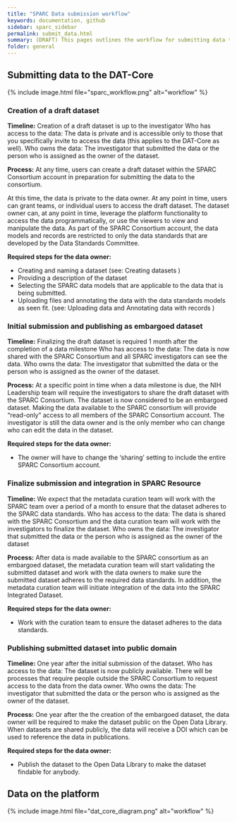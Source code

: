 ```yaml
---
title: "SPARC Data submission workflow"
keywords: documentation, github
sidebar: sparc_sidebar
permalink: submit_data.html
summary: (DRAFT) This pages outlines the workflow for submitting data to the SPARC DAT-Core. 
folder: general
---
```


## Submitting data to the DAT-Core

{% include image.html file="sparc_workflow.png" alt="workflow" %}


### Creation of a draft dataset
**Timeline:** Creation of a draft dataset is up to the investigator 
Who has access to the data: The data is private and is accessible only to those that you specifically invite to access the data (this applies to the DAT-Core as well).
Who owns the data: The investigator that submitted the data or the person who is assigned as the owner of the dataset.

**Process:** At any time, users can create a draft dataset within the SPARC Consortium account in preparation for submitting the data to the consortium. 

At this time, the data is private to the data owner. At any point in time, users can grant teams, or individual users to access the draft dataset. The dataset owner can, at any point in time, leverage the platform functionality to access the data programmatically, or use the viewers to view and manipulate the data. As part of the SPARC Consortium account, the data models and records are restricted to only the data standards that are developed by the Data Standards Committee.

**Required steps for the data owner:**
- Creating and naming a dataset (see: Creating datasets )
- Providing a description of the dataset
- Selecting the SPARC data models that are applicable to the data that is being submitted.
- Uploading files and annotating the data with the data standards models as seen fit. (see: Uploading data and Annotating data with records )


### Initial submission and publishing as embargoed dataset
**Timeline:** Finalizing the draft dataset is required 1 month after the completion of a data milestone
Who has access to the data: The data is now shared with the SPARC Consortium and all SPARC investigators can see the data.
Who owns the data: The investigator that submitted the data or the person who is assigned as the owner of the dataset.

**Process:** At a specific point in time when a data milestone is due, the NIH Leadership team will require the investigators to share the draft dataset with the SPARC Consortium. The dataset is now considered to be an embargoed dataset. 
Making the data available to the SPARC consortium will provide “read-only” access to all members of the SPARC Consortium account. The investigator is still the data owner and is the only member who can change who can edit the data in the dataset. 

**Required steps for the data owner:**
- The owner will have to change the ‘sharing’ setting to include the entire SPARC Consortium account. 

### Finalize submission and integration in SPARC Resource
**Timeline:** We expect that the metadata curation team will work with the SPARC team over a period of a month to ensure that the dataset adheres to the SPARC data standards.
Who has access to the data: The data is shared with the SPARC Consortium and the data curation team will work with the investigators to finalize the dataset.
Who owns the data: The investigator that submitted the data or the person who is assigned as the owner of the dataset

**Process:** After data is made available to the SPARC consortium as an embargoed dataset, the metadata curation team will start validating the submitted dataset and work with the data owners to make sure the submitted dataset adheres to the required data standards. In addition, the metadata curation team will initiate integration of the data into the SPARC Integrated Dataset. 

**Required steps for the data owner:**
- Work with the curation team to ensure the dataset adheres to the data standards.


### Publishing submitted dataset into public domain 
**Timeline:** One year after the initial submission of the dataset.
Who has access to the data: The dataset is now publicly available. There will be processes that require people outside the SPARC Consortium to request access to the data from the data owner. 
Who owns the data: The investigator that submitted the data or the person who is assigned as the owner of the dataset.

**Process:** One year after the the creation of the embargoed dataset, the data owner will be required to make the dataset public on the Open Data Library. When datasets are shared publicly, the data will receive a DOI which can be used to reference the data in publications.

**Required steps for the data owner:**
- Publish the dataset to the Open Data Library to make the dataset findable for anybody.


##  Data on the platform

{% include image.html file="dat_core_diagram.png" alt="workflow" %}
